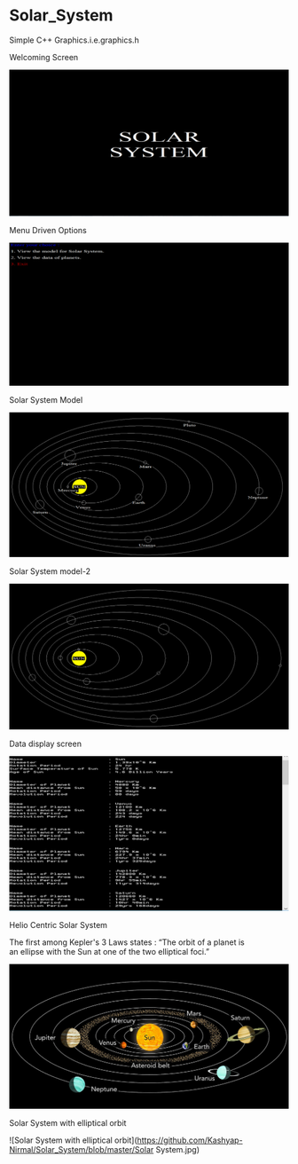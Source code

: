 # Solar_System
Simple C++ Graphics.i.e.graphics.h

Welcoming Screen

![Welcoming Screen](https://github.com/Kashyap-Nirmal/Solar_System/blob/master/1.png)

Menu Driven Options

![Menu driven options](https://github.com/Kashyap-Nirmal/Solar_System/blob/master/2.png)

Solar System Model

![Solar system model](https://github.com/Kashyap-Nirmal/Solar_System/blob/master/3.png)

Solar System model-2

![Solar System model-2](https://github.com/Kashyap-Nirmal/Solar_System/blob/master/4.png)

Data display screen

![Data display screen](https://github.com/Kashyap-Nirmal/Solar_System/blob/master/5.png)

Helio Centric Solar System

The first among Kepler's 3 Laws states :
     “The orbit of a planet is an ellipse with the Sun at one of the two elliptical foci.”

![Helio Centric Solar System](https://github.com/Kashyap-Nirmal/Solar_System/blob/master/Heliocentric.jpg)

Solar System with elliptical orbit

![Solar System with elliptical orbit](https://github.com/Kashyap-Nirmal/Solar_System/blob/master/Solar System.jpg)

